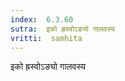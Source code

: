 ```yaml
---
index:  6.3.60
sutra:  इको ह्रस्वोऽङ्यो गालवस्य
vritti:  samhita 
---
```


इको ह्रस्वोऽङ्यो गालवस्य

